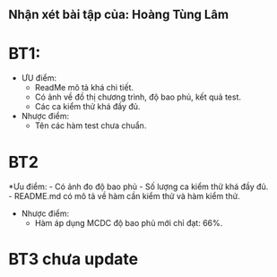 ﻿## Nhận xét bài tập của: Hoàng Tùng Lâm

# BT1:
 * ƯU điểm: 
	- ReadMe mô tả khá chi tiết.
	- Có ảnh về đồ thị chương trình, độ bao phủ, kết quả test.
	- Các ca kiểm thử khá đầy đủ.
 * Nhược điểm: 
	- Tên các hàm test chưa chuẩn.

# BT2
 *Ưu điểm:
	- Có ảnh đo độ bao phủ
	- Số lượng ca kiểm thử khá đầy đủ.	
	- README.md có mô tả về hàm cần kiểm thử và hàm kiểm thử.
 * Nhược điểm:
	- Hàm áp dụng MCDC độ bao phủ mới chỉ đạt: 66%.

# BT3 chưa update